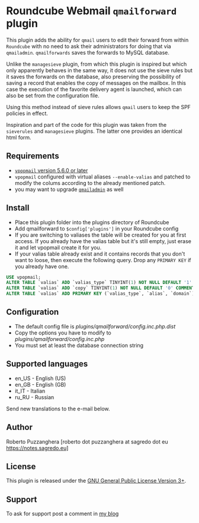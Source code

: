 Roundcube Webmail `qmailforward` plugin
==============================
This plugin adds the ability for `qmail` users to edit their forward from within
`Roundcube` with no need to ask their administrators for doing that via `qmailadmin`.
`qmailforwards` saves the forwards to MySQL database.

Unlike the `managesieve` plugin, from which this plugin is inspired but which only
apparently behaves in the same way, it does not use the sieve rules but it saves
the forwards on the database, also preserving the possibility of saving a record that enables the copy of messages on the mailbox. In this case the execution of the favorite delivery agent is launched, which can also be set from the configuration file. 

Using this method instead of sieve rules allows `qmail` users to keep the SPF policies in effect.

Inspiration and part of the code for this plugin was taken from the `sieverules` and `managesieve` plugins. The latter one provides an identical html form.

Requirements
------------
* [`vpopmail` version 5.6.0 or later](https://notes.sagredo.eu/en/qmail-notes-185/installing-and-configuring-vpopmail-81.html])
* `vpopmail` configured with virtual aliases `--enable-valias` and patched to
  modify the colums according to the already mentioned patch.
* you may want to upgrade [`qmailadmin`](https://notes.sagredo.eu/en/qmail-notes-185/qmailadmin-23.html) as well 

Install
-------
* Place this plugin folder into the plugins directory of Roundcube
* Add qmailforward to `$config['plugins']` in your Roundcube config
* If you are switching to valiases the table will be created for you at first
  access. If you already have the valias table but it's still empty, just erase
  it and let vpopmail create it for you.
* If your valias table already exist and it contains records that you don't
  want to loose, then execute the following query. Drop any `PRIMARY KEY` if you
  already have one.

```sql
USE vpopmail;
ALTER TABLE `valias` ADD `valias_type` TINYINT(1) NOT NULL DEFAULT '1' COMMENT '1=forwarder 0=lda' FIRST;
ALTER TABLE `valias` ADD `copy` TINYINT(1) NOT NULL DEFAULT '0' COMMENT '0=redirect 1=copy&redirect' AFTER `valias_line`;
ALTER TABLE `valias` ADD PRIMARY KEY (`valias_type`, `alias`, `domain`);
```

Configuration
-------------
* The default config file is *plugins/qmailforward/config.inc.php.dist*
* Copy the options you have to modify to *plugins/qmailforward/config.inc.php*
* You must set at least the database connection string

Supported languages
-------------------
* en_US - English (US)
* en_GB - English (GB)
* it_IT - Italian
* ru_RU - Russian

Send new translations to the e-mail below.

Author
------
Roberto Puzzanghera [roberto dot puzzanghera at sagredo dot eu https://notes.sagredo.eu]

License
-------
This plugin is released under the [GNU General Public License Version 3+][gpl].

Support
-------
To ask for support post a comment in [my blog](https://notes.sagredo.eu/en/qmail-notes-185/roundcube-plugins-35.html)

[gpl]: https://www.gnu.org/licenses/gpl.html
